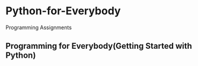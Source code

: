 # Python-for-Everybody
Programming Assignments
## Programming for Everybody(Getting Started with Python)
